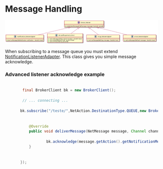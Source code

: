 # Message Handling

![BrokerListener Class Diagram](message-handling.png)

When subscribing to a message queue you must extend [NotificationListenerAdapter]().
This class gives you simple message acknowledge.

### Advanced listener acknowledge example 
 ```java
 
         final BrokerClient bk = new BrokerClient();
        
         // ... connecting ...
         
        bk.subscribe("/teste/",NetAction.DestinationType.QUEUE,new BrokerListener() {
        
        
            @Override
            public void deliverMessage(NetMessage message, Channel channel) throws Throwable {
                
                    bk.acknowledge(message.getAction().getNotificationMessage());
            }
            
            
        });

 
 ```